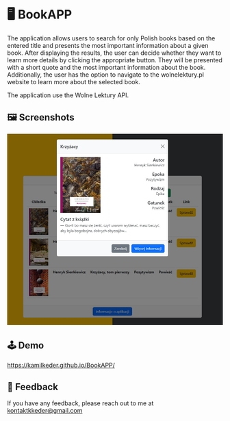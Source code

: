 # :desktop_computer: BookAPP

The application allows users to search for only Polish books based on the entered title and presents the most important information about a given book. After displaying the results, the user can decide whether they want to learn more details by clicking the appropriate button. They will be presented with a short quote and the most important information about the book. Additionally, the user has the option to navigate to the wolnelektury.pl website to learn more about the selected book.

The application use the Wolne Lektury API.

## :framed_picture: Screenshots

![App Screenshot](src/screen.jpg)

## :joystick: Demo

https://kamilkeder.github.io/BookAPP/

## :e-mail: Feedback

If you have any feedback, please reach out to me at kontaktkkeder@gmail.com
